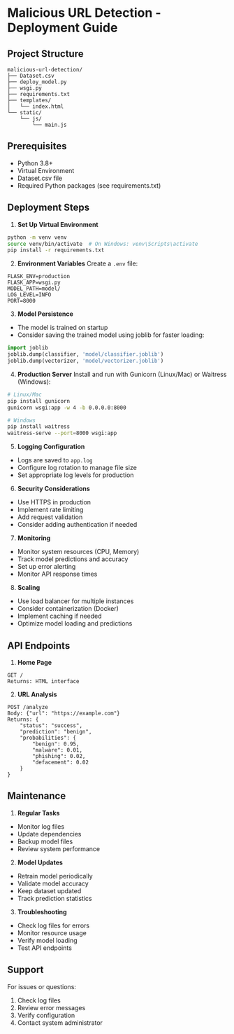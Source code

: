 # Malicious URL Detection - Deployment Guide

## Project Structure
```
malicious-url-detection/
├── Dataset.csv
├── deploy_model.py
├── wsgi.py
├── requirements.txt
├── templates/
│   └── index.html
└── static/
    └── js/
        └── main.js
```

## Prerequisites
- Python 3.8+
- Virtual Environment
- Dataset.csv file
- Required Python packages (see requirements.txt)

## Deployment Steps

1. **Set Up Virtual Environment**
```bash
python -m venv venv
source venv/bin/activate  # On Windows: venv\Scripts\activate
pip install -r requirements.txt
```

2. **Environment Variables**
Create a `.env` file:
```
FLASK_ENV=production
FLASK_APP=wsgi.py
MODEL_PATH=model/
LOG_LEVEL=INFO
PORT=8000
```

3. **Model Persistence**
- The model is trained on startup
- Consider saving the trained model using joblib for faster loading:
```python
import joblib
joblib.dump(classifier, 'model/classifier.joblib')
joblib.dump(vectorizer, 'model/vectorizer.joblib')
```

4. **Production Server**
Install and run with Gunicorn (Linux/Mac) or Waitress (Windows):
```bash
# Linux/Mac
pip install gunicorn
gunicorn wsgi:app -w 4 -b 0.0.0.0:8000

# Windows
pip install waitress
waitress-serve --port=8000 wsgi:app
```

5. **Logging Configuration**
- Logs are saved to `app.log`
- Configure log rotation to manage file size
- Set appropriate log levels for production

6. **Security Considerations**
- Use HTTPS in production
- Implement rate limiting
- Add request validation
- Consider adding authentication if needed

7. **Monitoring**
- Monitor system resources (CPU, Memory)
- Track model predictions and accuracy
- Set up error alerting
- Monitor API response times

8. **Scaling**
- Use load balancer for multiple instances
- Consider containerization (Docker)
- Implement caching if needed
- Optimize model loading and predictions

## API Endpoints

1. **Home Page**
```
GET /
Returns: HTML interface
```

2. **URL Analysis**
```
POST /analyze
Body: {"url": "https://example.com"}
Returns: {
    "status": "success",
    "prediction": "benign",
    "probabilities": {
        "benign": 0.95,
        "malware": 0.01,
        "phishing": 0.02,
        "defacement": 0.02
    }
}
```

## Maintenance

1. **Regular Tasks**
- Monitor log files
- Update dependencies
- Backup model files
- Review system performance

2. **Model Updates**
- Retrain model periodically
- Validate model accuracy
- Keep dataset updated
- Track prediction statistics

3. **Troubleshooting**
- Check log files for errors
- Monitor resource usage
- Verify model loading
- Test API endpoints

## Support
For issues or questions:
1. Check log files
2. Review error messages
3. Verify configuration
4. Contact system administrator
